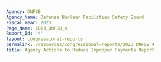 ```yaml
---
Agency: DNFSB
Agency_Name: Defense Nuclear Facilities Safety Board
Fiscal_Year: 2023
Page_Name: 2023_DNFSB_4
Report_Id: '4'
layout: congressional-reports
permalink: /resources/congressional-reports/2023_DNFSB_4
title: Agency Actions to Reduce Improper Payments Report
---
```


